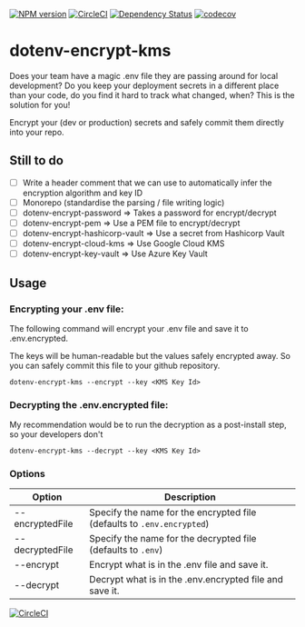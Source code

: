 [![NPM version][npm-image]](npm-url)
[![CircleCI][circleci-image]](circleci-url)
[![Dependency Status][daviddm-image]][daviddm-url]
[![codecov][codecov-image]](codecov-url)

# dotenv-encrypt-kms

Does your team have a magic .env file they are passing around for local development? Do you keep your deployment secrets in a different place than your code, do you find it hard to track what changed, when? This is the solution for you!

Encrypt your (dev or production) secrets and safely commit them directly into your repo.

## Still to do

- [ ] Write a header comment that we can use to automatically infer the encryption algorithm and key ID
- [ ] Monorepo (standardise the parsing / file writing logic)
- [ ] dotenv-encrypt-password => Takes a password for encrypt/decrypt
- [ ] dotenv-encrypt-pem => Use a PEM file to encrypt/decrypt
- [ ] dotenv-encrypt-hashicorp-vault => Use a secret from Hashicorp Vault
- [ ] dotenv-encrypt-cloud-kms => Use Google Cloud KMS
- [ ] dotenv-encrypt-key-vault => Use Azure Key Vault

## Usage

### Encrypting your .env file:
The following command will encrypt your .env file and save it to .env.encrypted. 

The keys will be human-readable but the values safely encrypted away. So you can safely commit this file to your github repository.

```
dotenv-encrypt-kms --encrypt --key <KMS Key Id>
```

### Decrypting the .env.encrypted file:
My recommendation would be to run the decryption as a post-install step, so your developers don't 
```
dotenv-encrypt-kms --decrypt --key <KMS Key Id>
```

### Options

| Option          | Description                                                            |
|-----------------|------------------------------------------------------------------------|
| --encryptedFile | Specify the name for the encrypted file (defaults to `.env.encrypted`) |
| --decryptedFile | Specify the name for the decrypted file (defaults to `.env`)           |
| --encrypt       | Encrypt what is in the .env file and save it.                          |
| --decrypt       | Decrypt what is in the .env.encrypted file and save it.                |

[npm-image]: https://badge.fury.io/js/dotenv-encrypt-kms.svg
[npm-url]: https://npmjs.org/package/dotenv-encrypt-kms

[![CircleCI](https://circleci.com/gh/circleci/circleci-docs.svg?style=svg)](https://circleci.com/gh/circleci/circleci-docs)

[circleci-image]: https://circleci.com/gh/alexhayton/dotenv-encrypt-kms.svg?style=shield
[circleci-url]: https://circleci.com/gh/AlexHayton/dotenv-encrypt-kms
[daviddm-image]: https://david-dm.org/alexhayton/dotenv-encrypt-kms.svg?theme=shields.io
[daviddm-url]: https://david-dm.org/alexhayton/dotenv-encrypt-kms
[codecov-image]: https://codecov.io/gh/AlexHayton/dotenv-encrypt/branch/master/graph/badge.svg
[codecov-url]: https://codecov.io/gh/AlexHayton/dotenv-encrypt
